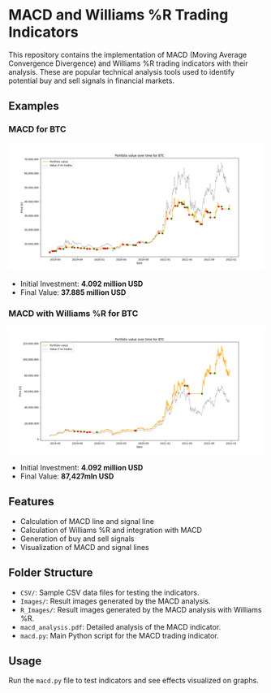 # MACD and Williams %R Trading Indicators

This repository contains the implementation of MACD (Moving Average Convergence Divergence) and Williams %R trading indicators with their analysis. These are popular technical analysis tools used to identify potential buy and sell signals in financial markets.

## Examples

### MACD for BTC
![MACD Analysis](Images/BTC_money.png)

- Initial Investment: **4.092 million USD**
- Final Value: **37.885 million USD**

### MACD with Williams %R for BTC
![MACD with Williams %R](R_Images/BTC_money.png)

- Initial Investment: **4.092 million USD**
- Final Value: **87,427mln USD**

## Features

- Calculation of MACD line and signal line
- Calculation of Williams %R and integration with MACD
- Generation of buy and sell signals
- Visualization of MACD and signal lines

## Folder Structure

- `CSV/`: Sample CSV data files for testing the indicators.
- `Images/`: Result images generated by the MACD analysis.
- `R_Images/`: Result images generated by the MACD analysis with Williams %R.
- `macd_analysis.pdf`: Detailed analysis of the MACD indicator.
- `macd.py`: Main Python script for the MACD trading indicator.

## Usage

Run the `macd.py` file to test indicators and see effects visualized on graphs.
